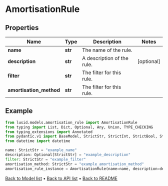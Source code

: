 # AmortisationRule

## Properties
Name | Type | Description | Notes
------------ | ------------- | ------------- | -------------
**name** | **str** | The name of the rule. | 
**description** | **str** | A description of the rule. | [optional] 
**filter** | **str** | The filter for this rule. | 
**amortisation_method** | **str** | The filter for this rule. | 
## Example

```python
from lusid.models.amortisation_rule import AmortisationRule
from typing import List, Dict, Optional, Any, Union, TYPE_CHECKING
from typing_extensions import Annotated
from pydantic.v1 import BaseModel, StrictStr, StrictInt, StrictBool, StrictFloat, StrictBytes, Field, validator, ValidationError, conlist, constr
from datetime import datetime

name: StrictStr = "example_name"
description: Optional[StrictStr] = "example_description"
filter: StrictStr = "example_filter"
amortisation_method: StrictStr = "example_amortisation_method"
amortisation_rule_instance = AmortisationRule(name=name, description=description, filter=filter, amortisation_method=amortisation_method)

```

[Back to Model list](../README.md#documentation-for-models) &#8226; [Back to API list](../README.md#documentation-for-api-endpoints) &#8226; [Back to README](../README.md)

